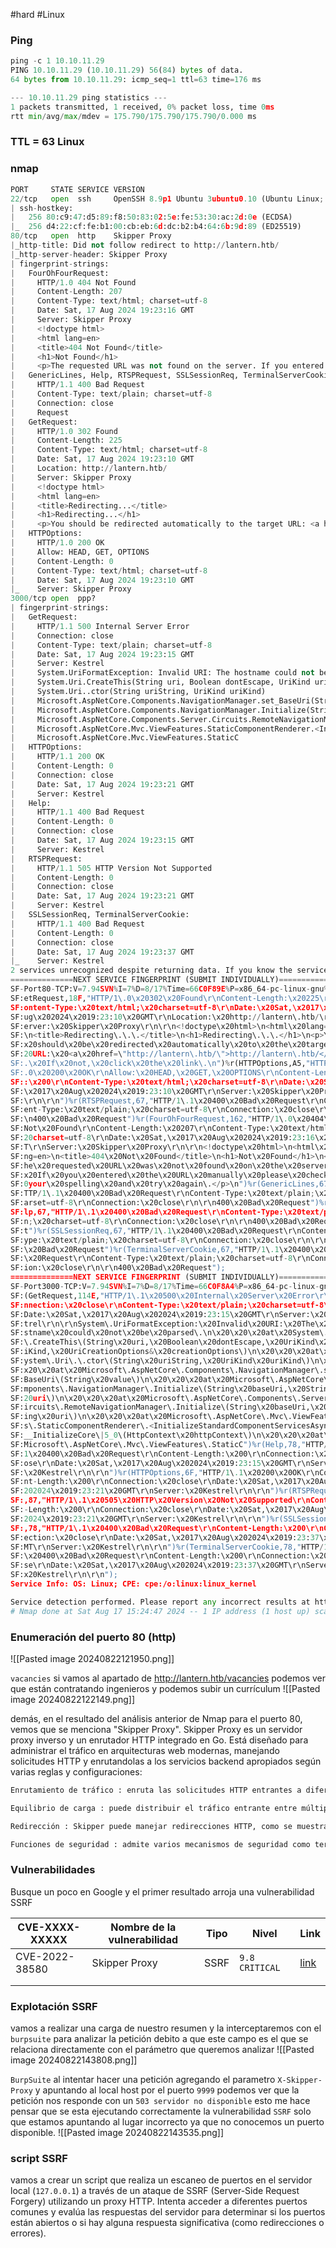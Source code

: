 #hard #Linux 
### Ping

```python
ping -c 1 10.10.11.29
PING 10.10.11.29 (10.10.11.29) 56(84) bytes of data.
64 bytes from 10.10.11.29: icmp_seq=1 ttl=63 time=176 ms

--- 10.10.11.29 ping statistics ---
1 packets transmitted, 1 received, 0% packet loss, time 0ms
rtt min/avg/max/mdev = 175.790/175.790/175.790/0.000 ms
```

### TTL = 63 Linux

### nmap

```python
PORT     STATE SERVICE VERSION
22/tcp   open  ssh     OpenSSH 8.9p1 Ubuntu 3ubuntu0.10 (Ubuntu Linux; protocol 2.0)
| ssh-hostkey: 
|   256 80:c9:47:d5:89:f8:50:83:02:5e:fe:53:30:ac:2d:0e (ECDSA)
|_  256 d4:22:cf:fe:b1:00:cb:eb:6d:dc:b2:b4:64:6b:9d:89 (ED25519)
80/tcp   open  http    Skipper Proxy
|_http-title: Did not follow redirect to http://lantern.htb/
|_http-server-header: Skipper Proxy
| fingerprint-strings: 
|   FourOhFourRequest: 
|     HTTP/1.0 404 Not Found
|     Content-Length: 207
|     Content-Type: text/html; charset=utf-8
|     Date: Sat, 17 Aug 2024 19:23:16 GMT
|     Server: Skipper Proxy
|     <!doctype html>
|     <html lang=en>
|     <title>404 Not Found</title>
|     <h1>Not Found</h1>
|     <p>The requested URL was not found on the server. If you entered the URL manually please check your spelling and try again.</p>
|   GenericLines, Help, RTSPRequest, SSLSessionReq, TerminalServerCookie: 
|     HTTP/1.1 400 Bad Request
|     Content-Type: text/plain; charset=utf-8
|     Connection: close
|     Request
|   GetRequest: 
|     HTTP/1.0 302 Found
|     Content-Length: 225
|     Content-Type: text/html; charset=utf-8
|     Date: Sat, 17 Aug 2024 19:23:10 GMT
|     Location: http://lantern.htb/
|     Server: Skipper Proxy
|     <!doctype html>
|     <html lang=en>
|     <title>Redirecting...</title>
|     <h1>Redirecting...</h1>
|     <p>You should be redirected automatically to the target URL: <a href="http://lantern.htb/">http://lantern.htb/</a>. If not, click the link.
|   HTTPOptions: 
|     HTTP/1.0 200 OK
|     Allow: HEAD, GET, OPTIONS
|     Content-Length: 0
|     Content-Type: text/html; charset=utf-8
|     Date: Sat, 17 Aug 2024 19:23:10 GMT
|_    Server: Skipper Proxy
3000/tcp open  ppp?
| fingerprint-strings: 
|   GetRequest: 
|     HTTP/1.1 500 Internal Server Error
|     Connection: close
|     Content-Type: text/plain; charset=utf-8
|     Date: Sat, 17 Aug 2024 19:23:15 GMT
|     Server: Kestrel
|     System.UriFormatException: Invalid URI: The hostname could not be parsed.
|     System.Uri.CreateThis(String uri, Boolean dontEscape, UriKind uriKind, UriCreationOptions& creationOptions)
|     System.Uri..ctor(String uriString, UriKind uriKind)
|     Microsoft.AspNetCore.Components.NavigationManager.set_BaseUri(String value)
|     Microsoft.AspNetCore.Components.NavigationManager.Initialize(String baseUri, String uri)
|     Microsoft.AspNetCore.Components.Server.Circuits.RemoteNavigationManager.Initialize(String baseUri, String uri)
|     Microsoft.AspNetCore.Mvc.ViewFeatures.StaticComponentRenderer.<InitializeStandardComponentServicesAsync>g__InitializeCore|5_0(HttpContext httpContext)
|     Microsoft.AspNetCore.Mvc.ViewFeatures.StaticC
|   HTTPOptions: 
|     HTTP/1.1 200 OK
|     Content-Length: 0
|     Connection: close
|     Date: Sat, 17 Aug 2024 19:23:21 GMT
|     Server: Kestrel
|   Help: 
|     HTTP/1.1 400 Bad Request
|     Content-Length: 0
|     Connection: close
|     Date: Sat, 17 Aug 2024 19:23:15 GMT
|     Server: Kestrel
|   RTSPRequest: 
|     HTTP/1.1 505 HTTP Version Not Supported
|     Content-Length: 0
|     Connection: close
|     Date: Sat, 17 Aug 2024 19:23:21 GMT
|     Server: Kestrel
|   SSLSessionReq, TerminalServerCookie: 
|     HTTP/1.1 400 Bad Request
|     Content-Length: 0
|     Connection: close
|     Date: Sat, 17 Aug 2024 19:23:37 GMT
|_    Server: Kestrel
2 services unrecognized despite returning data. If you know the service/version, please submit the following fingerprints at https://nmap.org/cgi-bin/submit.cgi?new-service :
==============NEXT SERVICE FINGERPRINT (SUBMIT INDIVIDUALLY)==============
SF-Port80-TCP:V=7.94SVN%I=7%D=8/17%Time=66C0F89E%P=x86_64-pc-linux-gnu%r(G
SF:etRequest,18F,"HTTP/1\.0\x20302\x20Found\r\nContent-Length:\x20225\r\nC
SF:ontent-Type:\x20text/html;\x20charset=utf-8\r\nDate:\x20Sat,\x2017\x20A
SF:ug\x202024\x2019:23:10\x20GMT\r\nLocation:\x20http://lantern\.htb/\r\nS
SF:erver:\x20Skipper\x20Proxy\r\n\r\n<!doctype\x20html>\n<html\x20lang=en>
SF:\n<title>Redirecting\.\.\.</title>\n<h1>Redirecting\.\.\.</h1>\n<p>You\
SF:x20should\x20be\x20redirected\x20automatically\x20to\x20the\x20target\x
SF:20URL:\x20<a\x20href=\"http://lantern\.htb/\">http://lantern\.htb/</a>\
SF:.\x20If\x20not,\x20click\x20the\x20link\.\n")%r(HTTPOptions,A5,"HTTP/1\
SF:.0\x20200\x20OK\r\nAllow:\x20HEAD,\x20GET,\x20OPTIONS\r\nContent-Length
SF::\x200\r\nContent-Type:\x20text/html;\x20charset=utf-8\r\nDate:\x20Sat,
SF:\x2017\x20Aug\x202024\x2019:23:10\x20GMT\r\nServer:\x20Skipper\x20Proxy
SF:\r\n\r\n")%r(RTSPRequest,67,"HTTP/1\.1\x20400\x20Bad\x20Request\r\nCont
SF:ent-Type:\x20text/plain;\x20charset=utf-8\r\nConnection:\x20close\r\n\r
SF:\n400\x20Bad\x20Request")%r(FourOhFourRequest,162,"HTTP/1\.0\x20404\x20
SF:Not\x20Found\r\nContent-Length:\x20207\r\nContent-Type:\x20text/html;\x
SF:20charset=utf-8\r\nDate:\x20Sat,\x2017\x20Aug\x202024\x2019:23:16\x20GM
SF:T\r\nServer:\x20Skipper\x20Proxy\r\n\r\n<!doctype\x20html>\n<html\x20la
SF:ng=en>\n<title>404\x20Not\x20Found</title>\n<h1>Not\x20Found</h1>\n<p>T
SF:he\x20requested\x20URL\x20was\x20not\x20found\x20on\x20the\x20server\.\
SF:x20If\x20you\x20entered\x20the\x20URL\x20manually\x20please\x20check\x2
SF:0your\x20spelling\x20and\x20try\x20again\.</p>\n")%r(GenericLines,67,"H
SF:TTP/1\.1\x20400\x20Bad\x20Request\r\nContent-Type:\x20text/plain;\x20ch
SF:arset=utf-8\r\nConnection:\x20close\r\n\r\n400\x20Bad\x20Request")%r(He
SF:lp,67,"HTTP/1\.1\x20400\x20Bad\x20Request\r\nContent-Type:\x20text/plai
SF:n;\x20charset=utf-8\r\nConnection:\x20close\r\n\r\n400\x20Bad\x20Reques
SF:t")%r(SSLSessionReq,67,"HTTP/1\.1\x20400\x20Bad\x20Request\r\nContent-T
SF:ype:\x20text/plain;\x20charset=utf-8\r\nConnection:\x20close\r\n\r\n400
SF:\x20Bad\x20Request")%r(TerminalServerCookie,67,"HTTP/1\.1\x20400\x20Bad
SF:\x20Request\r\nContent-Type:\x20text/plain;\x20charset=utf-8\r\nConnect
SF:ion:\x20close\r\n\r\n400\x20Bad\x20Request");
==============NEXT SERVICE FINGERPRINT (SUBMIT INDIVIDUALLY)==============
SF-Port3000-TCP:V=7.94SVN%I=7%D=8/17%Time=66C0F8A4%P=x86_64-pc-linux-gnu%r
SF:(GetRequest,114E,"HTTP/1\.1\x20500\x20Internal\x20Server\x20Error\r\nCo
SF:nnection:\x20close\r\nContent-Type:\x20text/plain;\x20charset=utf-8\r\n
SF:Date:\x20Sat,\x2017\x20Aug\x202024\x2019:23:15\x20GMT\r\nServer:\x20Kes
SF:trel\r\n\r\nSystem\.UriFormatException:\x20Invalid\x20URI:\x20The\x20ho
SF:stname\x20could\x20not\x20be\x20parsed\.\n\x20\x20\x20at\x20System\.Uri
SF:\.CreateThis\(String\x20uri,\x20Boolean\x20dontEscape,\x20UriKind\x20ur
SF:iKind,\x20UriCreationOptions&\x20creationOptions\)\n\x20\x20\x20at\x20S
SF:ystem\.Uri\.\.ctor\(String\x20uriString,\x20UriKind\x20uriKind\)\n\x20\
SF:x20\x20at\x20Microsoft\.AspNetCore\.Components\.NavigationManager\.set_
SF:BaseUri\(String\x20value\)\n\x20\x20\x20at\x20Microsoft\.AspNetCore\.Co
SF:mponents\.NavigationManager\.Initialize\(String\x20baseUri,\x20String\x
SF:20uri\)\n\x20\x20\x20at\x20Microsoft\.AspNetCore\.Components\.Server\.C
SF:ircuits\.RemoteNavigationManager\.Initialize\(String\x20baseUri,\x20Str
SF:ing\x20uri\)\n\x20\x20\x20at\x20Microsoft\.AspNetCore\.Mvc\.ViewFeature
SF:s\.StaticComponentRenderer\.<InitializeStandardComponentServicesAsync>g
SF:__InitializeCore\|5_0\(HttpContext\x20httpContext\)\n\x20\x20\x20at\x20
SF:Microsoft\.AspNetCore\.Mvc\.ViewFeatures\.StaticC")%r(Help,78,"HTTP/1\.
SF:1\x20400\x20Bad\x20Request\r\nContent-Length:\x200\r\nConnection:\x20cl
SF:ose\r\nDate:\x20Sat,\x2017\x20Aug\x202024\x2019:23:15\x20GMT\r\nServer:
SF:\x20Kestrel\r\n\r\n")%r(HTTPOptions,6F,"HTTP/1\.1\x20200\x20OK\r\nConte
SF:nt-Length:\x200\r\nConnection:\x20close\r\nDate:\x20Sat,\x2017\x20Aug\x
SF:202024\x2019:23:21\x20GMT\r\nServer:\x20Kestrel\r\n\r\n")%r(RTSPRequest
SF:,87,"HTTP/1\.1\x20505\x20HTTP\x20Version\x20Not\x20Supported\r\nContent
SF:-Length:\x200\r\nConnection:\x20close\r\nDate:\x20Sat,\x2017\x20Aug\x20
SF:2024\x2019:23:21\x20GMT\r\nServer:\x20Kestrel\r\n\r\n")%r(SSLSessionReq
SF:,78,"HTTP/1\.1\x20400\x20Bad\x20Request\r\nContent-Length:\x200\r\nConn
SF:ection:\x20close\r\nDate:\x20Sat,\x2017\x20Aug\x202024\x2019:23:37\x20G
SF:MT\r\nServer:\x20Kestrel\r\n\r\n")%r(TerminalServerCookie,78,"HTTP/1\.1
SF:\x20400\x20Bad\x20Request\r\nContent-Length:\x200\r\nConnection:\x20clo
SF:se\r\nDate:\x20Sat,\x2017\x20Aug\x202024\x2019:23:37\x20GMT\r\nServer:\
SF:x20Kestrel\r\n\r\n");
Service Info: OS: Linux; CPE: cpe:/o:linux:linux_kernel

Service detection performed. Please report any incorrect results at https://nmap.org/submit/ .
# Nmap done at Sat Aug 17 15:24:47 2024 -- 1 IP address (1 host up) scanned in 118.91 seconds
```

### Enumeración del puerto 80 (http)

![[Pasted image 20240822121950.png]]

`vacancies`
si vamos al apartado de http://lantern.htb/vacancies podemos ver que están contratando ingenieros y podemos subir un currículum 
![[Pasted image 20240822122149.png]]

demás, en el resultado del análisis anterior de Nmap para el puerto 80, vemos que se menciona "Skipper Proxy". Skipper Proxy es un servidor proxy inverso y un enrutador HTTP integrado en Go. Está diseñado para administrar el tráfico en arquitecturas web modernas, manejando solicitudes HTTP y enrutandolas a los servicios backend apropiados según varias reglas y configuraciones:  
 
 ```python 
Enrutamiento de tráfico : enruta las solicitudes HTTP entrantes a diferentes servicios backend o microservicios en función de reglas definidas en la configuración o dinámicamente en el código.  

Equilibrio de carga : puede distribuir el tráfico entrante entre múltiples servidores backend para equilibrar la carga y mejorar el rendimiento.  

Redirección : Skipper puede manejar redirecciones HTTP, como se muestra en los resultados del análisis a donde redirige http://lantern.htb/, lo que indica que es probable que el proxy esté configurado para reenviar tráfico a este dominio.  

Funciones de seguridad : admite varios mecanismos de seguridad como terminación SSL/TLS, autenticación y control de acceso.

```

### Vulnerabilidades
Busque un poco en Google y el primer resultado arroja una vulnerabilidad SSRF

| CVE-XXXX-XXXXX | Nombre de la vulnerabilidad | Tipo | Nivel          | Link                                              |
| -------------- | --------------------------- | ---- | -------------- | ------------------------------------------------- |
| CVE-2022-38580 | Skipper Proxy               | SSRF | `9.8 CRITICAL` | [link](https://www.exploit-db.com/exploits/51111) |
|                |                             |      |                |                                                   |
|                |                             |      |                |                                                   |

### Explotación SSRF
vamos a realizar una  carga de nuestro resumen y la interceptaremos con el `burpsuite` para analizar la petición debito a que este campo es el que se relaciona directamente con el parámetro que queremos analizar
![[Pasted image 20240822143808.png]]

``BurpSuite``
al intentar hacer una petición agregando el parametro `X-Skipper-Proxy` y apuntando al local host por el puerto `9999` podemos ver que la petición nos responde con un `503 servidor no disponible` esto me hace pensar que se esta ejecutando correctamente la vulnerabilidad `SSRF` solo que estamos apuntando al lugar incorrecto ya que no conocemos un puerto disponible.
![[Pasted image 20240822143535.png]]

### script SSRF
vamos a crear un script que realiza un escaneo de puertos en el servidor local (`127.0.0.1`) a través de un ataque de SSRF (Server-Side Request Forgery) utilizando un proxy HTTP. Intenta acceder a diferentes puertos comunes y evalúa las respuestas del servidor para determinar si los puertos están abiertos o si hay alguna respuesta significativa (como redirecciones o errores).

```python

```